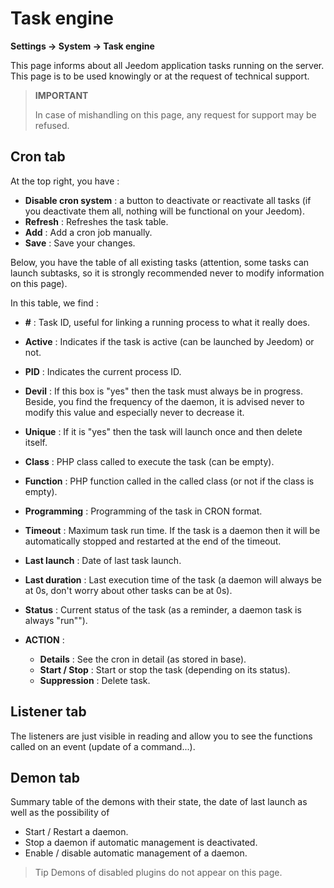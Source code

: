# Task engine
**Settings → System → Task engine**

This page informs about all Jeedom application tasks running on the server.
This page is to be used knowingly or at the request of technical support.

> **IMPORTANT**
>
> In case of mishandling on this page, any request for support may be refused.

## Cron tab

At the top right, you have :

- **Disable cron system** : a button to deactivate or reactivate all tasks (if you deactivate them all, nothing will be functional on your Jeedom).
- **Refresh** : Refreshes the task table.
- **Add** : Add a cron job manually.
- **Save** : Save your changes.

Below, you have the table of all existing tasks (attention, some tasks can launch subtasks, so it is strongly recommended never to modify information on this page).

In this table, we find :

- **\#** : Task ID, useful for linking a running process to what it really does.
- **Active** : Indicates if the task is active (can be launched by Jeedom) or not.
- **PID** : Indicates the current process ID.
- **Devil** : If this box is &quot;yes&quot; then the task must always be in progress. Beside, you find the frequency of the daemon, it is advised never to modify this value and especially never to decrease it.
- **Unique** : If it is &quot;yes&quot; then the task will launch once and then delete itself.
- **Class** : PHP class called to execute the task (can be empty).
- **Function** : PHP function called in the called class (or not if the class is empty).
- **Programming** : Programming of the task in CRON format.
- **Timeout** : Maximum task run time. If the task is a daemon then it will be automatically stopped and restarted at the end of the timeout.
- **Last launch** : Date of last task launch.
- **Last duration** : Last execution time of the task (a daemon will always be at 0s, don't worry about other tasks can be at 0s).
- **Status** : Current status of the task (as a reminder, a daemon task is always "run"").

- **ACTION** :
    - **Details** : See the cron in detail (as stored in base).
    - **Start / Stop** : Start or stop the task (depending on its status).
    - **Suppression** : Delete task.


## Listener tab

The listeners are just visible in reading and allow you to see the functions called on an event (update of a command...).

## Demon tab

Summary table of the demons with their state, the date of last launch as well as the possibility of
- Start / Restart a daemon.
- Stop a daemon if automatic management is deactivated.
- Enable / disable automatic management of a daemon.

> Tip
> Demons of disabled plugins do not appear on this page.